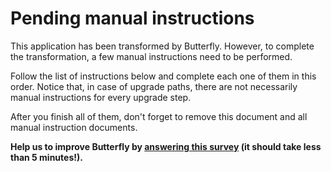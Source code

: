 # Pending manual instructions

This application has been transformed by Butterfly. However, to complete the transformation, a few manual instructions need to be performed.


Follow the list of instructions below and complete each one of them in this order. Notice that, in case of upgrade paths, there are not necessarily manual instructions for every upgrade step.

After you finish all of them, don't forget to remove this document and all manual instruction documents.

**Help us to improve Butterfly by [answering this survey](https://www.surveymonkey.com/r/SDBXV9Q) (it should take less than 5 minutes!).**
</br>
</br>

